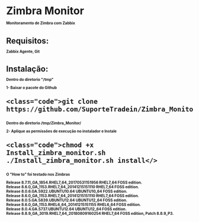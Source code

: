 <style type="text/css">
  p {
  font-size: 10px;
  }
 </style>
<h1>Zimbra Monitor</>

Monitoramento de Zimbra com Zabbix

<h2>Requisitos:</>
	
Zabbix Agente, Git

<h2>Instalação:</>

Dentro do diretorio "/tmp"

1- Baixar o pacote do Github

	<class="code">git clone https://github.com/SuporteTradein/Zimbra_Monitor</>

Dentro do diretorio /tmp/Zimbra_Monitor/

2- Aplique as permissões de execução no instalador e Instale
	
	<class="code">chmod +x Install_zimbra_monitor.sh
	./Install_zimbra_monitor.sh install</>

O "How to" foi testado nos Zimbras

<p>Release 8.7.11_GA_1854.RHEL7_64_20170531151956 RHEL7_64 FOSS edition.</br>
Release 8.6.0_GA_1153.RHEL7_64_20141215151110 RHEL7_64 FOSS edition.</br>
Release 8.0.6.GA.5922.UBUNTU10.64 UBUNTU10_64 FOSS edition.</br>
Release 8.6.0_GA_1153.RHEL7_64_20141215151110 RHEL7_64 FOSS edition.</br>
Release 8.0.5.GA.5839.UBUNTU12.64 UBUNTU12_64 FOSS edition.</br>
Release 8.6.0_GA_1153.RHEL6_64_20141215151155 RHEL6_64 FOSS edition.</br>
Release 8.0.4.GA.5737.UBUNTU12.64 UBUNTU12_64 FOSS edition.</br>
Release 8.8.9_GA_3019.RHEL7_64_20180809160254 RHEL7_64 FOSS edition, Patch 8.8.9_P3.</br></p>

